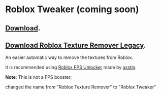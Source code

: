 # Roblox Tweaker (coming soon)
## [Download](https://github.com/OhRetro/Roblox-Tweaker/releases).
## [Download Roblox Texture Remover Legacy](https://github.com/OhRetro/Roblox-Tweaker/releases/tag/Legacy).
An easier automatic way to remove the textures from Roblox.

It is recommended using [Roblox FPS Unlocker](https://github.com/axstin/rbxfpsunlocker/releases) made by [axstin](https://github.com/axstin).


**Note**: This is not a FPS booster; 


changed the name from "Roblox Texture Remover" to "Roblox Tweaker"
